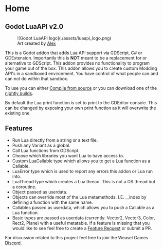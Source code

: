 # Home

## Godot LuaAPI v2.0

<figure markdown>  
  ![Godot LuaAPI logo](./assets/luaapi_logo.png)
  <figcaption>Art created by <a href="https://www.instagram.com/redheadalex1" target="_blank">Alex</a></figcaption>
</figure>

This is a Godot addon that adds Lua API support via GDScript, C# or GDExtension. Importantly this is **NOT** meant to be a replacement for or alternative to GDScript. This addon provides no functionality to program your game out of the box. This addon allows you to create custom Modding API's in a sandboxed environment. You have control of what people can and can not do within that sandbox.

To use you can either [Compile from source](getting_started/installation#compiling-from-source) or you can download one of the [nightly builds](getting_started/installation#nightly-builds).

By default the Lua print function is set to print to the GDEditor console. This can be changed by exposing your own print function as it will overwrite the existing one.
## Features
- Run Lua directly from a string or a text file.
- Push any Variant as a global.
- Call Lua functions from GDScript.
- Choose which libraries you want Lua to have access to.
- Custom LuaCallable type which allows you to get a Lua function as a Callable.
- LuaError type which is used to report any errors this addon or Lua run into.
- LuaThread type which creates a Lua thread. This is not a OS thread but a coroutine.
- Object passed as userdata.
- Objects can override most of the Lua metamethods. I.E. \_\_index by defining a function with the same name.
- Callables passed as userdata, which allows you to push a Callable as a Lua function.
- Basic types are passed as userdata (currently: Vector2, Vector3, Color, Rect2, Plane) with a useful metatable.
If a feature is missing that you would like to see feel free to create a [Feature Request](https://github.com/WeaselGames/lua/issues/new?assignees=&labels=feature%20request&template=feature_request.md&title=) or submit a PR.

For discussion related to this project feel free to join the Weasel Games [Discord](https://discord.gg/vGazqdQZ7p).